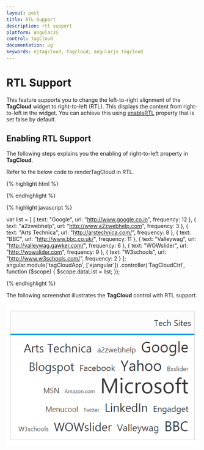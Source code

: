 ```yaml
---
layout: post
title: RTL-Support
description: rtl support
platform: AngularJS
control: TagCloud
documentation: ug
keywords: ejtagcloud, tagcloud, angularjs tagcloud
---
```


# RTL Support

This feature supports you to change the left-to-right alignment of the **TagCloud** widget to right-to-left (RTL). This displays the content from right-to-left in the widget. You can achieve this using [enableRTL](https://help.syncfusion.com/api/js/ejtagcloud#members:enablertl) property that is set false by default.

## Enabling RTL Support

The following steps explains you the enabling of right-to-left property in **TagCloud**.

Refer to the below code to renderTagCloud in RTL.

{% highlight html %}

 <div id="techweblist" ej-tagcloud e-datasource="dataList" e-enablertl="true" e-titletext="Tech Sites"></div>

{% endhighlight %}

{% highlight javascript %}

var list = [
    { text: "Google", url: "http://www.google.co.in", frequency: 12 },
    { text: "a2zwebhelp", url: "http://www.a2zwebhelp.com", frequency: 3 },
    { text: "Arts Technica", url: "http://arstechnica.com/", frequency: 8 },
    { text: "BBC", url: "http://www.bbc.co.uk/", frequency: 11 },
    { text: "Valleywag", url: "http://valleywag.gawker.com/", frequency: 6 },
    { text: "WOWslider", url: "http://wowslider.com", frequency: 9 },
    { text: "W3schools", url: "http://www.w3schools.com/", frequency: 2 }
];
angular.module('tagCloudApp', ['ejangular'])
.controller('TagCloudCtrl', function ($scope) {
    $scope.dataList = list;
});

{% endhighlight %}

The following screenshot illustrates the **TagCloud** control with RTL support.

![](RTL-Support_images/RTL-Support_img1.png)
